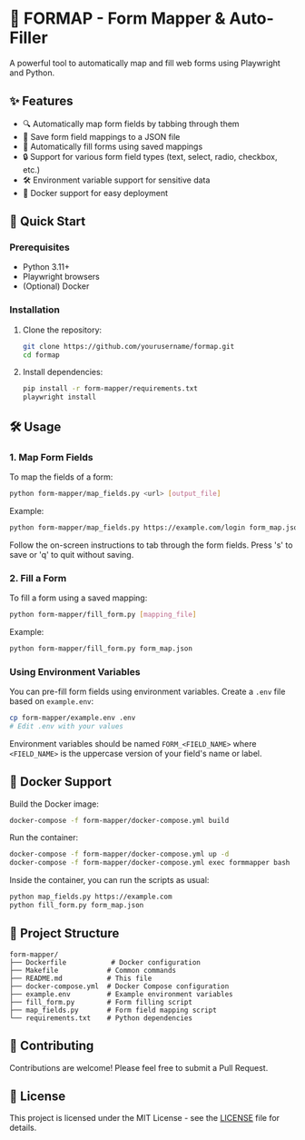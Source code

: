 # 🧠 FORMAP - Form Mapper & Auto-Filler

A powerful tool to automatically map and fill web forms using Playwright and Python.

## ✨ Features

- 🔍 Automatically map form fields by tabbing through them
- 💾 Save form field mappings to a JSON file
- 🚀 Automatically fill forms using saved mappings
- 🔒 Support for various form field types (text, select, radio, checkbox, etc.)
- 🛠️ Environment variable support for sensitive data
- 🐳 Docker support for easy deployment

## 🚀 Quick Start

### Prerequisites

- Python 3.11+
- Playwright browsers
- (Optional) Docker

### Installation

1. Clone the repository:
   ```bash
   git clone https://github.com/yourusername/formap.git
   cd formap
   ```

2. Install dependencies:
   ```bash
   pip install -r form-mapper/requirements.txt
   playwright install
   ```

## 🛠️ Usage

### 1. Map Form Fields

To map the fields of a form:

```bash
python form-mapper/map_fields.py <url> [output_file]
```

Example:
```bash
python form-mapper/map_fields.py https://example.com/login form_map.json
```

Follow the on-screen instructions to tab through the form fields. Press 's' to save or 'q' to quit without saving.

### 2. Fill a Form

To fill a form using a saved mapping:

```bash
python form-mapper/fill_form.py [mapping_file]
```

Example:
```bash
python form-mapper/fill_form.py form_map.json
```

### Using Environment Variables

You can pre-fill form fields using environment variables. Create a `.env` file based on `example.env`:

```bash
cp form-mapper/example.env .env
# Edit .env with your values
```

Environment variables should be named `FORM_<FIELD_NAME>` where `<FIELD_NAME>` is the uppercase version of your field's name or label.

## 🐳 Docker Support

Build the Docker image:

```bash
docker-compose -f form-mapper/docker-compose.yml build
```

Run the container:

```bash
docker-compose -f form-mapper/docker-compose.yml up -d
docker-compose -f form-mapper/docker-compose.yml exec formmapper bash
```

Inside the container, you can run the scripts as usual:

```bash
python map_fields.py https://example.com
python fill_form.py form_map.json
```

## 📁 Project Structure

```
form-mapper/
├── Dockerfile           # Docker configuration
├── Makefile            # Common commands
├── README.md           # This file
├── docker-compose.yml  # Docker Compose configuration
├── example.env         # Example environment variables
├── fill_form.py        # Form filling script
├── map_fields.py       # Form field mapping script
└── requirements.txt    # Python dependencies
```

## 🤝 Contributing

Contributions are welcome! Please feel free to submit a Pull Request.

## 📄 License

This project is licensed under the MIT License - see the [LICENSE](LICENSE) file for details.
